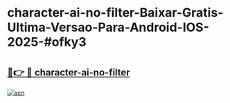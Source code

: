 # character-ai-no-filter-Baixar-Gratis-Ultima-Versao-Para-Android-IOS-2025-#ofky3

# <h2><a href="https://ainizakaria.my?title=character-ai-no-filter&ref=24M">🔗👉 🔴 character-ai-no-filter</a></h2>

[![acn](https://github.com/user-attachments/assets/0f9c940e-d8b0-45ae-aac7-cd30a18b3e1c)](https://ainizakaria.my?title=character-ai-no-filter&ref=24M)

